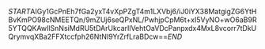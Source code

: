 $START$AIGy1GcPnEh7fGa2yxT4vXpPZgT4m1LXVbj6/iJ0iYX38MatgigZG6YtHBvKmPO98cNMEETQn/9mZUj6seQPxNL/PwhjpCpM6t+xI5VyNO+wO6aB9R5YTQQKAwIlSnNsiMdRU5tDArUkcarIlVehtOaVDcPanpxdx4MxL8vcorr7tDkUQrymvqXBa2FFXtccfph26NtNI9YrZrfLraBDcw==$END$